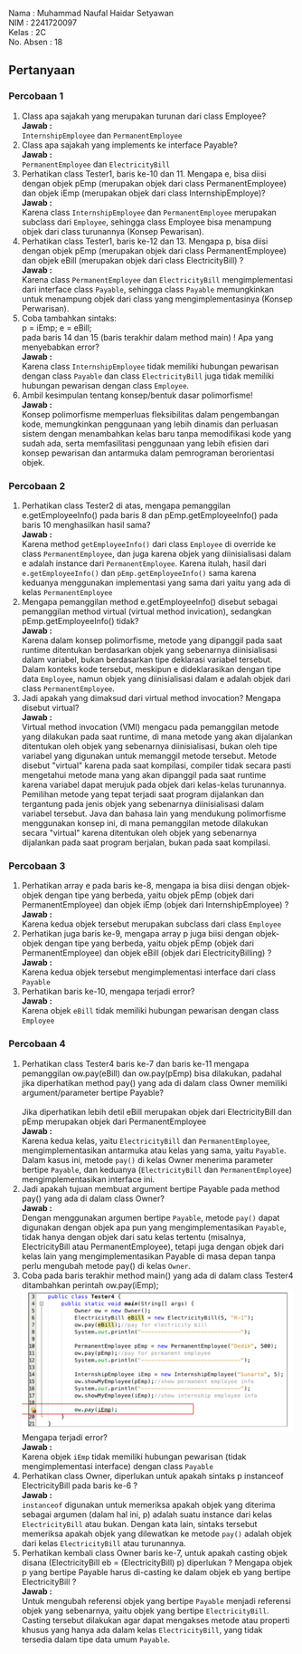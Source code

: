 Nama : Muhammad Naufal Haidar Setyawan <br>
NIM : 2241720097 <br>
Kelas : 2C <br>
No. Absen : 18 <br>

## Pertanyaan

### Percobaan 1

1.  Class apa sajakah yang merupakan turunan dari class Employee? <br>
    **Jawab :**<br>
    `InternshipEmployee` dan `PermanentEmployee`
2.  Class apa sajakah yang implements ke interface Payable?<br>
    **Jawab :**<br>
    `PermanentEmployee` dan `ElectricityBill`
3.  Perhatikan class Tester1, baris ke-10 dan 11. Mengapa e, bisa diisi dengan objek pEmp (merupakan objek dari class PermanentEmployee) dan objek iEmp (merupakan objek dari class InternshipEmploye)?<br>
    **Jawab :**<br>
    Karena class `InternshipEmployee` dan `PermanentEmployee` merupakan subclass dari `Employee`, sehingga class Employee bisa menampung objek dari class turunannya (Konsep Pewarisan).
4.  Perhatikan class Tester1, baris ke-12 dan 13. Mengapa p, bisa diisi dengan objek pEmp (merupakan objek dari class PermanentEmployee) dan objek eBill (merupakan objek dari class ElectricityBill) ?<br>
    **Jawab :**<br>
    Karena class `PermanentEmployee` dan `ElectricityBill` mengimplementasi dari interface class `Payable`, sehingga class `Payable` memungkinkan untuk menampung objek dari class yang mengimplementasinya (Konsep Perwarisan).
5.  Coba tambahkan sintaks:  
     p = iEmp;
    e = eBill;  
     pada baris 14 dan 15 (baris terakhir dalam method main) ! Apa yang menyebabkan error?<br>
    **Jawab :**<br>
    Karena class `InternshipEmployee` tidak memiliki hubungan pewarisan dengan class `Payable` dan class `ElectricityBill` juga tidak memiliki hubungan pewarisan dengan class `Employee`.
6.  Ambil kesimpulan tentang konsep/bentuk dasar polimorfisme!<br>
    **Jawab :**<br>
    Konsep polimorfisme memperluas fleksibilitas dalam pengembangan kode, memungkinkan penggunaan yang lebih dinamis dan perluasan sistem dengan menambahkan kelas baru tanpa memodifikasi kode yang sudah ada, serta memfasilitasi penggunaan yang lebih efisien dari konsep pewarisan dan antarmuka dalam pemrograman berorientasi objek.

### Percobaan 2

1. Perhatikan class Tester2 di atas, mengapa pemanggilan e.getEmployeeInfo() pada baris 8 dan pEmp.getEmployeeInfo() pada baris 10 menghasilkan hasil sama?<br>
   **Jawab :**<br>
   Karena method `getEmployeeInfo()` dari class `Employee` di override ke class `PermanentEmployee`, dan juga karena objek yang diinisialisasi dalam e adalah instance dari `PermanentEmployee`. Karena itulah, hasil dari `e.getEmployeeInfo()` dan `pEmp.getEmployeeInfo()` sama karena keduanya menggunakan implementasi yang sama dari yaitu yang ada di kelas `PermanentEmployee`
2. Mengapa pemanggilan method e.getEmployeeInfo() disebut sebagai pemanggilan method virtual (virtual method invication), sedangkan pEmp.getEmployeeInfo() tidak?<br>
   **Jawab :**<br>
   Karena dalam konsep polimorfisme, metode yang dipanggil pada saat runtime ditentukan berdasarkan objek yang sebenarnya diinisialisasi dalam variabel, bukan berdasarkan tipe deklarasi variabel tersebut. Dalam konteks kode tersebut, meskipun e dideklarasikan dengan tipe data `Employee`, namun objek yang diinisialisasi dalam e adalah objek dari class `PermanentEmployee`.
3. Jadi apakah yang dimaksud dari virtual method invocation? Mengapa disebut virtual?<br>
   **Jawab :**<br>
   Virtual method invocation (VMI) mengacu pada pemanggilan metode yang dilakukan pada saat runtime, di mana metode yang akan dijalankan ditentukan oleh objek yang sebenarnya diinisialisasi, bukan oleh tipe variabel yang digunakan untuk memanggil metode tersebut.
   Metode disebut "virtual" karena pada saat kompilasi, compiler tidak secara pasti mengetahui metode mana yang akan dipanggil pada saat runtime karena variabel dapat merujuk pada objek dari kelas-kelas turunannya. Pemilihan metode yang tepat terjadi saat program dijalankan dan tergantung pada jenis objek yang sebenarnya diinisialisasi dalam variabel tersebut. Java dan bahasa lain yang mendukung polimorfisme menggunakan konsep ini, di mana pemanggilan metode dilakukan secara "virtual" karena ditentukan oleh objek yang sebenarnya dijalankan pada saat program berjalan, bukan pada saat kompilasi.

### Percobaan 3

1. Perhatikan array e pada baris ke-8, mengapa ia bisa diisi dengan objek-objek dengan tipe yang berbeda, yaitu objek pEmp (objek dari PermanentEmployee) dan objek iEmp (objek dari InternshipEmployee) ?<br>
   **Jawab :**<br>
   Karena kedua objek tersebut merupakan subclass dari class `Employee`
2. Perhatikan juga baris ke-9, mengapa array p juga biisi dengan objek-objek dengan tipe yang berbeda, yaitu objek pEmp (objek dari PermanentEmployee) dan objek eBill (objek dari ElectricityBilling) ?<br>
   **Jawab :**<br>
   Karena kedua objek tersebut mengimplementasi interface dari class `Payable`
3. Perhatikan baris ke-10, mengapa terjadi error?<br>
   **Jawab :**<br>
   Karena objek `eBill` tidak memiliki hubungan pewarisan dengan class `Employee`

### Percobaan 4

1. Perhatikan class Tester4 baris ke-7 dan baris ke-11 mengapa pemanggilan ow.pay(eBill) dan ow.pay(pEmp) bisa dilakukan, padahal jika diperhatikan method pay() yang ada di dalam class Owner memiliki argument/parameter bertipe Payable?<br><br>Jika diperhatikan lebih detil eBill merupakan objek dari ElectricityBill dan pEmp merupakan objek dari PermanentEmployee<br>
   **Jawab :**<br>
   Karena kedua kelas, yaitu `ElectricityBill` dan `PermanentEmployee`, mengimplementasikan antarmuka atau kelas yang sama, yaitu `Payable`. Dalam kasus ini, metode `pay()` di kelas Owner menerima parameter bertipe `Payable`, dan keduanya (`ElectricityBill` dan `PermanentEmployee`) mengimplementasikan interface ini.
2. Jadi apakah tujuan membuat argument bertipe Payable pada method pay() yang ada di dalam class Owner?<br>
   **Jawab :**<br>
   Dengan menggunakan argumen bertipe `Payable`, metode `pay()` dapat digunakan dengan objek apa pun yang mengimplementasikan `Payable`, tidak hanya dengan objek dari satu kelas tertentu (misalnya, ElectricityBill atau PermanentEmployee), tetapi juga dengan objek dari kelas lain yang mengimplementasikan Payable di masa depan tanpa perlu mengubah metode pay() di kelas `Owner`.
3. Coba pada baris terakhir method main() yang ada di dalam class Tester4 ditambahkan perintah ow.pay(iEmp);
   ![Alt text](lib/3_pertanyaan3.png)
   Mengapa terjadi error?<br>
   **Jawab :**<br>
   Karena objek `iEmp` tidak memiliki hubungan pewarisan (tidak mengimplementasi interface) dengan class `Payable`
4. Perhatikan class Owner, diperlukan untuk apakah sintaks p instanceof ElectricityBill pada baris ke-6 ?<br>
   **Jawab :**<br>
   `instanceof` digunakan untuk memeriksa apakah objek yang diterima sebagai argumen (dalam hal ini, p) adalah suatu instance dari kelas `ElectricityBill` atau bukan. Dengan kata lain, sintaks tersebut memeriksa apakah objek yang dilewatkan ke metode `pay()` adalah objek dari kelas `ElectricityBill` atau turunannya.
5. Perhatikan kembali class Owner baris ke-7, untuk apakah casting objek disana (ElectricityBill eb = (ElectricityBill) p) diperlukan ? Mengapa objek p yang bertipe Payable harus di-casting ke dalam objek eb yang bertipe ElectricityBill ?<br>
   **Jawab :**<br>
   Untuk mengubah referensi objek yang bertipe `Payable` menjadi referensi objek yang sebenarnya, yaitu objek yang bertipe `ElectricityBill`. Casting tersebut dilakukan agar dapat mengakses metode atau properti khusus yang hanya ada dalam kelas `ElectricityBill`, yang tidak tersedia dalam tipe data umum `Payable`.
